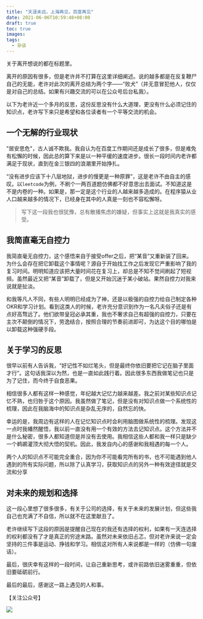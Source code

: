 ```yaml
---
title: "天涯未远，上海再见，百度再见"
date: 2021-06-06T10:59:48+08:00
draft: true
toc: true
images:
tags:
  - 杂谈
---
```



关于离开想说的都在标题里。

离开的原因有很多，但是老许并不打算在这里详细阐述。说的越多都是在反复鞭尸自己的无能，老许对此次的离开总结为两个字——“败犬”（并无意冒犯他人，仅仅是对自己的总结。如果有兴趣交流的可以在公众号后台私我）。

以下为老许近一个多月的反思，这份反思没有什么大道理，更没有什么必须记住的知识点，老许写下来只是希望和各位读者有一个平等交流的机会。

## 一个无解的行业现状

"居安思危"，古人诚不欺我。我自认为在百度工作期间还是成长了很多，但是难免有松懈的时候，因此总的算下来是以一种平缓的速度进步。很长一段时间内老许都满足于现状，直到在金三银四的浪潮里开始挣扎。

“没有进步应该下十八层地狱，进步的慢更是一种原罪”，这是老许不由自主的感叹。以`leetcode`为例，不刷个一两百道题仿佛都不好意思出去面试。不知道这是不是内卷的一种。如果是，那一定是这个行业的人越来越多造成的。在程序猿从业人口越来越多的情况下，已经身在其中的人真是一刻也不容松懈呀。

> 写下这一段我也很犹豫，总有散播焦虑的嫌疑，但事实上这就是我真实的感受。

## 我简直毫无自控力

我简直毫无自控力，这个感悟来自于接受offer之后，把“某音”又重新装了回来。为什么会存在把它卸载这个事情呢？源自于开始找工作之后发现它严重影响了我的复习时间。明明知道应该把大量时间花在复习上，却总是不知不觉间刷起了短视频。虽然最近又把“某音”卸载了，但是又开始沉迷于某小破站。果然自控力对我来说就是扯淡。

和我等凡人不同，有些人明明已经成为了神，还是以极强的自控力给自己制定各种OKR和学习计划。看到这类人的时候，老许充分意识到作为一名凡夫俗子还是有点好高骛远了。他们欲带皇冠必承其重，我也不奢求自己有超强的自控力，只要在主次不颠倒的情况下，劳逸结合，按照合理的节奏前进即可，为达这个目的哪怕是以卸载这种强硬手段。


## 关于学习的反思

很早以前有人告诉我，“好记性不如烂笔头，但是最终你依旧要把它记在脑子里面才行”。这句话我深以为然，也是一直如此践行着。因此很多东西我做笔记也只是为了记住，而今终于自食恶果。

相信很多人都有这样一种感觉，年纪越大记忆力越来越差。我之前对某些知识点记忆不熟，也归咎于这个原因。我虽然做了笔记，但是没有对知识点做一个系统性的梳理，因此在我脑海中的知识点是杂乱无序的，自然忘的快。

幸运的是，我周边有这样的人在记忆知识点时会利用脑图做系统性的梳理。发现这一点时我幡然醒悟，我以前一直没有用一个有效的方法去记知识点。这个方法并不是什么秘密，很多人都知道但是并没有去使用。我相信这些人都和我一样只是缺少一个鹈鹕灌顶大彻大悟的契机。因此，我发自内心的感谢和我相遇的每一个人。

两个人的知识点不可能完全重合，因为你不可能看完所有的书，也不可能遇到他人遇到的所有实际问题，所以除了认真学习，获取知识点的另外一种有效途径就是交流和分享


## 对未来的规划和选择

这一段心里想了很多很多，有关于公司的选择，有关于未来的发展计划，但这些我自己也充满了不自信，所以就不在这里献丑了。

老许继续写下这段的原因是提醒自己现在的我还有选择的权利，如果有一天连选择的权利都没有了才是真正的穷途末路。虽然对未来依旧忐忑，但对老许来说一定会坚持的三件事是运动、挣钱和学习。相信这对所有人来说都是一样的（仿佛一句废话）。

最后，很庆幸有这样的一段时间，让自己重新思考，或许前路依旧迷雾重重，但依旧要砥砺前行。

最后的最后，感谢这一路上遇见的人和事。

【关注公众号】

![](https://note.youdao.com/yws/api/personal/file/WEBa3ee67b2b867e98cb5c587f4adfa6801?method=download&shareKey=0fbb95d0aec6170b854e7b890d50d559)